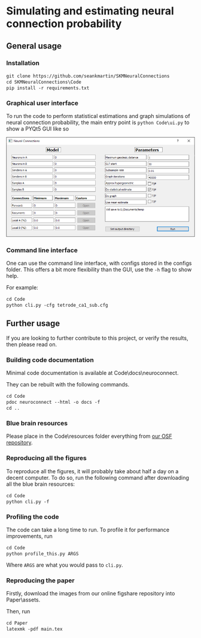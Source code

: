 # Simulating and estimating neural connection probability

## General usage
### Installation
```
git clone https://github.com/seankmartin/SKMNeuralConnections
cd SKMNeuralConnections\Code
pip install -r requirements.txt
```

### Graphical user interface
To run the code to perform statistical estimations and graph simulations of neural connection probability,
the main entry point is `python Code\ui.py` to show a PYQt5 GUI like so

![GUI image](Code/assets/UIpic.png)


### Command line interface
One can use the command line interface, with configs stored in the configs folder.
This offers a bit more flexibility than the GUI, use the `-h` flag to show help.

For example:

```
cd Code
python cli.py -cfg tetrode_ca1_sub.cfg
```

## Further usage
If you are looking to further contribute to this project, or verify the results, then please read on.

### Building code documentation
Minimal code documentation is available at Code\docs\neuroconnect.

They can be rebuilt with the following commands.

```
cd Code
pdoc neuroconnect --html -o docs -f
cd ..
```

### Blue brain resources
Please place in the Code\resources folder everything from [our OSF repository](https://osf.io/u396f/).

### Reproducing all the figures
To reproduce all the figures, it will probably take about half a day on a decent computer.
To do so, run the following command after downloading all the blue brain resources:

```
cd Code
python cli.py -f
```

### Profiling the code
The code can take a long time to run. To profile it for performance improvements, run

```
cd Code
python profile_this.py ARGS
```

Where `ARGS` are what you would pass to `cli.py`.

### Reproducing the paper
Firstly, download the images from our online figshare repository into Paper\assets.

Then, run

```
cd Paper
latexmk -pdf main.tex
```